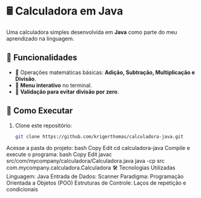 # 🖩 Calculadora em Java

Uma calculadora simples desenvolvida em **Java** como parte do meu aprendizado na linguagem.

## 📌 Funcionalidades
- 🔹 Operações matemáticas básicas: **Adição, Subtração, Multiplicação e Divisão**.  
- 🔹 **Menu interativo** no terminal.  
- 🔹 **Validação para evitar divisão por zero**.  

## 🚀 Como Executar
1. Clone este repositório:
   ```bash
   git clone https://github.com/krigerthomas/calculadora-java.git
Acesse a pasta do projeto:
bash
Copy
Edit
cd calculadora-java
Compile e execute o programa:
bash
Copy
Edit
javac src/com/mycompany/calculadora/Calculadora.java
java -cp src com.mycompany.calculadora.Calculadora
🛠️ Tecnologias Utilizadas
Linguagem: Java
Entrada de Dados: Scanner
Paradigma: Programação Orientada a Objetos (POO)
Estruturas de Controle: Laços de repetição e condicionais
